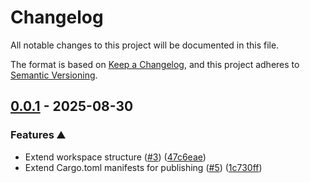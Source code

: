 # Changelog

All notable changes to this project will be documented in this file.

The format is based on [Keep a Changelog](https://keepachangelog.com/en/1.1.0/),
and this project adheres to [Semantic Versioning](https://semver.org/spec/v2.0.0.html).

## [0.0.1](https://github.com/no-simpler/totally-legit/releases/tag/totally-legit-macros-0.0.1) - 2025-08-30

### Features ⛰️

- Extend workspace structure ([#3]) ([47c6eae])
- Extend Cargo.toml manifests for publishing ([#5]) ([1c730ff])

[#3]: https://github.com/no-simpler/totally-legit/issues/3
[#5]: https://github.com/no-simpler/totally-legit/issues/5

[47c6eae]: https://github.com/no-simpler/totally-legit/commit/47c6eae5e24bddec13cb32567df173bd95315a57
[1c730ff]: https://github.com/no-simpler/totally-legit/commit/1c730ffc6283a96e42bc851df51d2f97596764e7
